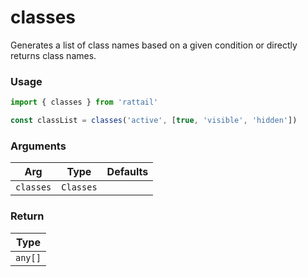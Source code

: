 # classes

Generates a list of class names based on a given condition or directly returns class names.

### Usage

```ts
import { classes } from 'rattail'

const classList = classes('active', [true, 'visible', 'hidden'])
```

### Arguments

| Arg       | Type      | Defaults |
| --------- | --------- | -------- |
| `classes` | `Classes` |          |

### Return

| Type    |
| ------- |
| `any[]` |
